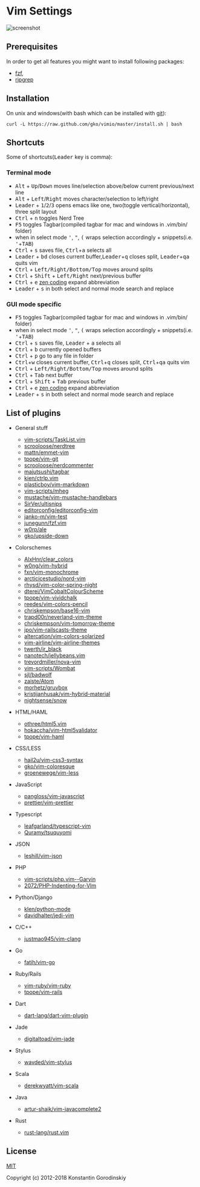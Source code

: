 # Vim Settings

![screenshot](https://raw.github.com/gko/vimio/master/screenshot.png)

## Prerequisites

In order to get all features you might want to install following packages:
 - [fzf](https://github.com/junegunn/fzf),
 - [ripgrep](https://github.com/BurntSushi/ripgrep)

## Installation

On unix and windows(with bash which can be installed with [git](http://msysgit.github.io/)):
```shell
curl -L https://raw.github.com/gko/vimio/master/install.sh | bash
```

## Shortcuts

Some of shortcuts(<kbd>Leader</kbd> key is comma):

### Terminal mode

 * <kbd>Alt</kbd> + <kbd>Up</kbd>/<kbd>Down</kbd> moves line/selection above/below current previous/next line
 * <kbd>Alt</kbd> + <kbd>Left</kbd>/<kbd>Right</kbd> moves character/selection to left/right
 * <kbd>Leader</kbd> + <kbd>1</kbd>/<kbd>2</kbd>/<kbd>3</kbd> opens emacs like one, two(toggle vertical/horizontal), three split layout
 * <kbd>Ctrl</kbd> + <kbd>n</kbd> toggles Nerd Tree
 * <kbd>F5</kbd> toggles Tagbar(compiled tagbar for mac and windows in .vim/bin/ folder)
 * when in select mode <kbd>'</kbd>, <kbd>"</kbd>, <kbd>(</kbd> wraps selection accordingly + snippets(i.e. <kbd>'</kbd>+<kbd>TAB</kbd>)
 * <kbd>Ctrl</kbd> + <kbd>s</kbd> saves file, <kbd>Ctrl</kbd>+<kbd>a</kbd> selects all
 * <kbd>Leader</kbd> + <kbd>bd</kbd> closes current buffer,<kbd>Leader</kbd>+<kbd>q</kbd> closes split, <kbd>Leader</kbd>+<kbd>qa</kbd> quits vim
 * <kbd>Ctrl</kbd> + <kbd>Left/Right/Bottom/Top</kbd> moves around splits
 * <kbd>Ctrl</kbd> + <kbd>Shift</kbd> + <kbd>Left/Right</kbd> next/previous buffer
 * <kbd>Ctrl</kbd> + <kbd>e</kbd> [zen coding](https://github.com/mattn/zencoding-vim) expand abbreviation
 * <kbd>Leader</kbd> + <kbd>s</kbd> in both select and normal mode search and replace

### GUI mode specific

 * <kbd>F5</kbd> toggles Tagbar(compiled tagbar for mac and windows in .vim/bin/ folder)
 * when in select mode <kbd>'</kbd>, <kbd>"</kbd>, <kbd>(</kbd> wraps selection accordingly + snippets(i.e. <kbd>'</kbd>+<kbd>TAB</kbd>)
 * <kbd>Ctrl</kbd> + <kbd>s</kbd> saves file, <kbd>Leader</kbd> + <kbd>a</kbd> selects all
 * <kbd>Ctrl</kbd> + <kbd>b</kbd> currently opened buffers
 * <kbd>Ctrl</kbd> + <kbd>p</kbd> go to any file in folder
 * <kbd>Ctrl</kbd>+<kbd>w</kbd> closes current buffer, <kbd>Ctrl</kbd>+<kbd>q</kbd> closes split, <kbd>Ctrl</kbd>+<kbd>qa</kbd> quits vim
 * <kbd>Ctrl</kbd> + <kbd>Left/Right/Bottom/Top</kbd> moves around splits
 * <kbd>Ctrl</kbd> + <kbd>Tab</kbd> next buffer
 * <kbd>Ctrl</kbd> + <kbd>Shift</kbd> + <kbd>Tab</kbd> previous buffer
 * <kbd>Ctrl</kbd> + <kbd>e</kbd> [zen coding](https://github.com/mattn/zencoding-vim) expand abbreviation
 * <kbd>Leader</kbd> + <kbd>s</kbd> in both select and normal mode search and replace

## List of plugins

 * General stuff
   * [vim-scripts/TaskList.vim](https://github.com/vim-scripts/TaskList.vim)
   * [scrooloose/nerdtree](https://github.com/scrooloose/nerdtree)
   * [mattn/emmet-vim](https://github.com/mattn/emmet-vim)
   * [tpope/vim-git](https://github.com/tpope/vim-git)
   * [scrooloose/nerdcommenter](https://github.com/scrooloose/nerdcommenter)
   * [majutsushi/tagbar](https://github.com/majutsushi/tagbar)
   * [kien/ctrlp.vim](https://github.com/kien/ctrlp.vim)
   * [plasticboy/vim-markdown](https://github.com/plasticboy/vim-markdown)
   * [vim-scripts/mheg](https://github.com/vim-scripts/mheg)
   * [mustache/vim-mustache-handlebars](https://github.com/mustache/vim-mustache-handlebars)
   * [SirVer/ultisnips](https://github.com/SirVer/ultisnips)
   * [editorconfig/editorconfig-vim](https://github.com/editorconfig/editorconfig-vim)
   * [janko-m/vim-test](https://github.com/janko-m/vim-test)
   * [junegunn/fzf.vim](https://github.com/junegunn/fzf.vim)
   * [w0rp/ale](https://github.com/w0rp/ale)
   * [gko/upside-down](https://github.com/gko/upside-down)

 * Colorschemes
   * [AlxHnr/clear_colors](https://github.com/AlxHnr/clear_colors)
   * [w0ng/vim-hybrid](https://github.com/w0ng/vim-hybrid)
   * [fxn/vim-monochrome](https://github.com/fxn/vim-monochrome)
   * [arcticicestudio/nord-vim](https://github.com/arcticicestudio/nord-vim)
   * [rhysd/vim-color-spring-night](https://github.com/rhysd/vim-color-spring-night)
   * [dterei/VimCobaltColourScheme](https://github.com/dterei/VimCobaltColourScheme)
   * [tpope/vim-vividchalk](https://github.com/tpope/vim-vividchalk)
   * [reedes/vim-colors-pencil](https://github.com/reedes/vim-colors-pencil)
   * [chriskempson/base16-vim](https://github.com/chriskempson/base16-vim)
   * [trapd00r/neverland-vim-theme](https://github.com/trapd00r/neverland-vim-theme)
   * [chriskempson/vim-tomorrow-theme](https://github.com/chriskempson/vim-tomorrow-theme)
   * [jpo/vim-railscasts-theme](https://github.com/jpo/vim-railscasts-theme)
   * [altercation/vim-colors-solarized](https://github.com/altercation/vim-colors-solarized)
   * [vim-airline/vim-airline-themes](https://github.com/vim-airline/vim-airline-themes)
   * [twerth/ir_black](https://github.com/twerth/ir_black)
   * [nanotech/jellybeans.vim](https://github.com/nanotech/jellybeans.vim)
   * [trevordmiller/nova-vim](https://github.com/trevordmiller/nova-vim)
   * [vim-scripts/Wombat](https://github.com/vim-scripts/Wombat)
   * [sjl/badwolf](https://github.com/sjl/badwolf)
   * [zaiste/Atom](https://github.com/zaiste/Atom)
   * [morhetz/gruvbox](https://github.com/morhetz/gruvbox)
   * [kristijanhusak/vim-hybrid-material](https://github.com/kristijanhusak/vim-hybrid-material)
   * [nightsense/snow](https://github.com/nightsense/snow)

 * HTML/HAML
   * [othree/html5.vim](https://github.com/othree/html5.vim)
   * [hokaccha/vim-html5validator](https://github.com/hokaccha/vim-html5validator)
   * [tpope/vim-haml](https://github.com/tpope/vim-haml)

 * CSS/LESS
   * [hail2u/vim-css3-syntax](https://github.com/hail2u/vim-css3-syntax)
   * [gko/vim-coloresque](https://github.com/gko/vim-coloresque)
   * [groenewege/vim-less](https://github.com/groenewege/vim-less)

 * JavaScript
   * [pangloss/vim-javascript](https://github.com/pangloss/vim-javascript)
   * [prettier/vim-prettier](https://github.com/prettier/vim-prettier)

 * Typescript
   * [leafgarland/typescript-vim](https://github.com/leafgarland/typescript-vim)
   * [Quramy/tsuquyomi](https://github.com/Quramy/tsuquyomi)

 * JSON
   * [leshill/vim-json](https://github.com/leshill/vim-json)

 * PHP
   * [vim-scripts/php.vim--Garvin](https://github.com/vim-scripts/php.vim--Garvin)
   * [2072/PHP-Indenting-for-VIm](https://github.com/2072/PHP-Indenting-for-VIm)

 * Python/Django
   * [klen/python-mode](https://github.com/klen/python-mode)
   * [davidhalter/jedi-vim](https://github.com/davidhalter/jedi-vim)

 * C/C++
   * [justmao945/vim-clang](https://github.com/justmao945/vim-clang)

 * Go
   * [fatih/vim-go](https://github.com/fatih/vim-go)

 * Ruby/Rails
   * [vim-ruby/vim-ruby](https://github.com/vim-ruby/vim-ruby)
   * [tpope/vim-rails](https://github.com/tpope/vim-rails)

 * Dart
   * [dart-lang/dart-vim-plugin](https://github.com/dart-lang/dart-vim-plugin)

 * Jade
   * [digitaltoad/vim-jade](https://github.com/digitaltoad/vim-jade)

 * Stylus
   * [wavded/vim-stylus](https://github.com/wavded/vim-stylus)

 * Scala
   * [derekwyatt/vim-scala](https://github.com/derekwyatt/vim-scala)

 * Java
   * [artur-shaik/vim-javacomplete2](https://github.com/artur-shaik/vim-javacomplete2)

 * Rust
   * [rust-lang/rust.vim](https://github.com/rust-lang/rust.vim)

## License

[MIT](http://opensource.org/licenses/MIT)

Copyright (c) 2012-2018 Konstantin Gorodinskiy
